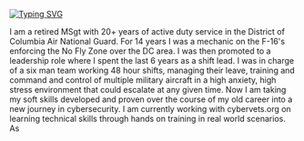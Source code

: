 [![Typing SVG](https://readme-typing-svg.demolab.com?font=Fira+Code&pause=1000&color=F7F122&random=false&width=435&lines=Hello%2C+I'm+Michael+Daley)](https://git.io/typing-svg)


I am a retired MSgt with 20+ years of active duty service in the District of Columbia Air National Guard. For 14 years I was a mechanic on the F-16's enforcing the No Fly Zone over the DC area. I was then promoted to a leadership role where I spent the last 6 years as a shift lead. I was in charge of a six man team working 48 hour shifts, managing their leave, training and command and control of multiple military aircraft in a high anxiety,  high stress environment that could escalate at any given time. Now I am taking my soft skills developed and proven over the course of my old career into a new journey in cybersecurity. I am currently working with cybervets.org on learning technical skills through hands on training in real world scenarios.  As 

